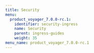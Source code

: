 ```yaml
---
title: Security
menu:
  product_voyager_7.0.0-rc.1:
    identifier: security-ingress
    name: Security
    parent: ingress-guides
    weight: 35
menu_name: product_voyager_7.0.0-rc.1
---
```


